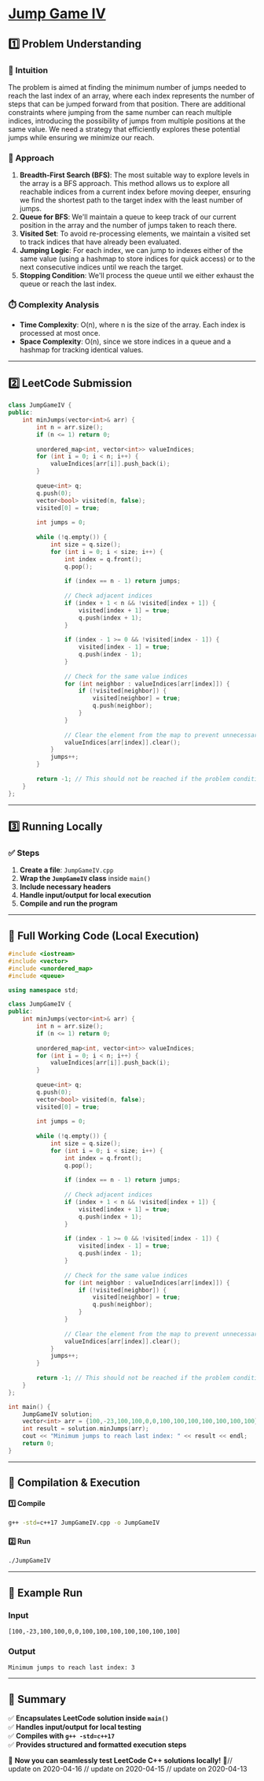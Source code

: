 # **[Jump Game IV](https://leetcode.com/problems/jump-game-iv/description/)**  

## **1️⃣ Problem Understanding**  
### **📌 Intuition**  
The problem is aimed at finding the minimum number of jumps needed to reach the last index of an array, where each index represents the number of steps that can be jumped forward from that position. There are additional constraints where jumping from the same number can reach multiple indices, introducing the possibility of jumps from multiple positions at the same value. We need a strategy that efficiently explores these potential jumps while ensuring we minimize our reach.

### **🚀 Approach**  
1. **Breadth-First Search (BFS)**: The most suitable way to explore levels in the array is a BFS approach. This method allows us to explore all reachable indices from a current index before moving deeper, ensuring we find the shortest path to the target index with the least number of jumps.
2. **Queue for BFS**: We'll maintain a queue to keep track of our current position in the array and the number of jumps taken to reach there.
3. **Visited Set**: To avoid re-processing elements, we maintain a visited set to track indices that have already been evaluated.
4. **Jumping Logic**: For each index, we can jump to indexes either of the same value (using a hashmap to store indices for quick access) or to the next consecutive indices until we reach the target.
5. **Stopping Condition**: We'll process the queue until we either exhaust the queue or reach the last index.

### **⏱️ Complexity Analysis**  
- **Time Complexity**: O(n), where n is the size of the array. Each index is processed at most once.
- **Space Complexity**: O(n), since we store indices in a queue and a hashmap for tracking identical values.

---  

## **2️⃣ LeetCode Submission**  
```cpp
class JumpGameIV {
public:
    int minJumps(vector<int>& arr) {
        int n = arr.size();
        if (n <= 1) return 0;
        
        unordered_map<int, vector<int>> valueIndices;
        for (int i = 0; i < n; i++) {
            valueIndices[arr[i]].push_back(i);
        }
        
        queue<int> q;
        q.push(0);
        vector<bool> visited(n, false);
        visited[0] = true;
        
        int jumps = 0;
        
        while (!q.empty()) {
            int size = q.size();
            for (int i = 0; i < size; i++) {
                int index = q.front();
                q.pop();
                
                if (index == n - 1) return jumps;
                
                // Check adjacent indices
                if (index + 1 < n && !visited[index + 1]) {
                    visited[index + 1] = true;
                    q.push(index + 1);
                }
                
                if (index - 1 >= 0 && !visited[index - 1]) {
                    visited[index - 1] = true;
                    q.push(index - 1);
                }
                
                // Check for the same value indices
                for (int neighbor : valueIndices[arr[index]]) {
                    if (!visited[neighbor]) {
                        visited[neighbor] = true;
                        q.push(neighbor);
                    }
                }
                
                // Clear the element from the map to prevent unnecessary future checks
                valueIndices[arr[index]].clear();
            }
            jumps++;
        }
        
        return -1; // This should not be reached if the problem conditions are met.
    }
};  
```  

---  

## **3️⃣ Running Locally**  
### **✅ Steps**  
1. **Create a file**: `JumpGameIV.cpp`  
2. **Wrap the `JumpGameIV` class** inside `main()`  
3. **Include necessary headers**  
4. **Handle input/output for local execution**  
5. **Compile and run the program**  

---  

## **📝 Full Working Code (Local Execution)**  
```cpp
#include <iostream>
#include <vector>
#include <unordered_map>
#include <queue>

using namespace std;

class JumpGameIV {
public:
    int minJumps(vector<int>& arr) {
        int n = arr.size();
        if (n <= 1) return 0;
        
        unordered_map<int, vector<int>> valueIndices;
        for (int i = 0; i < n; i++) {
            valueIndices[arr[i]].push_back(i);
        }
        
        queue<int> q;
        q.push(0);
        vector<bool> visited(n, false);
        visited[0] = true;
        
        int jumps = 0;
        
        while (!q.empty()) {
            int size = q.size();
            for (int i = 0; i < size; i++) {
                int index = q.front();
                q.pop();
                
                if (index == n - 1) return jumps;
                
                // Check adjacent indices
                if (index + 1 < n && !visited[index + 1]) {
                    visited[index + 1] = true;
                    q.push(index + 1);
                }
                
                if (index - 1 >= 0 && !visited[index - 1]) {
                    visited[index - 1] = true;
                    q.push(index - 1);
                }
                
                // Check for the same value indices
                for (int neighbor : valueIndices[arr[index]]) {
                    if (!visited[neighbor]) {
                        visited[neighbor] = true;
                        q.push(neighbor);
                    }
                }
                
                // Clear the element from the map to prevent unnecessary future checks
                valueIndices[arr[index]].clear();
            }
            jumps++;
        }
        
        return -1; // This should not be reached if the problem conditions are met.
    }
};

int main() {
    JumpGameIV solution;
    vector<int> arr = {100,-23,100,100,0,0,100,100,100,100,100,100,100};
    int result = solution.minJumps(arr);
    cout << "Minimum jumps to reach last index: " << result << endl;
    return 0;
}
```  

---  

## **🔧 Compilation & Execution**  
#### **1️⃣ Compile**  
```bash
g++ -std=c++17 JumpGameIV.cpp -o JumpGameIV
```  

#### **2️⃣ Run**  
```bash
./JumpGameIV
```  

---  

## **🎯 Example Run**  
### **Input**  
```
[100,-23,100,100,0,0,100,100,100,100,100,100,100]
```  
### **Output**  
```
Minimum jumps to reach last index: 3
```  

---  

## **📌 Summary**  
✅ **Encapsulates LeetCode solution inside `main()`**  
✅ **Handles input/output for local testing**  
✅ **Compiles with `g++ -std=c++17`**  
✅ **Provides structured and formatted execution steps**  

🚀 **Now you can seamlessly test LeetCode C++ solutions locally!** 🚀// update on 2020-04-16
// update on 2020-04-15
// update on 2020-04-13
